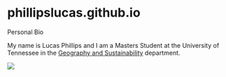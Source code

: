 # phillipslucas.github.io
Personal Bio

My name is Lucas Phillips and I am a Masters Student at the University of Tennessee in the [Geography and Sustainability](https://geography.utk.edu/) department.


![](https://mizzourec.com/wp-content/uploads/dog-gif.gif)